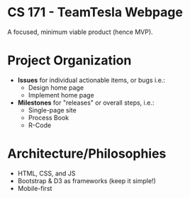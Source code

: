 CS 171 - TeamTesla Webpage
==========================
A focused, minimum viable product (hence MVP).

Project Organization
====================

* **Issues** for individual actionable items, or bugs i.e.:
  * Design home page
  * Implement home page
* **Milestones** for "releases" or overall steps, i.e.:
  * Single-page site
  * Process Book
  * R-Code

Architecture/Philosophies
=========================
* HTML, CSS, and JS
* Bootstrap & D3 as frameworks (keep it simple!)
* Mobile-first
